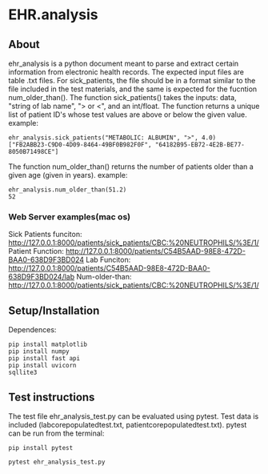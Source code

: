 # EHR.analysis
## About 

ehr_analysis is a python document meant to parse and extract certain information from electronic health records. The expected input files are table .txt files. For sick_patients, the file should be in a format similar to the file included in the test materials, and the same is expected for the fucntion num_older_than(). 
The function sick_patients() takes the inputs: data, "string of lab name", "> or <", and an int/float. The function returns a unique list of patient ID's whose test values are above or below the given value.
example: 
```
ehr_analysis.sick_patients("METABOLIC: ALBUMIN", ">", 4.0)
["FB2ABB23-C9D0-4D09-8464-49BF0B982F0F", "64182B95-EB72-4E2B-BE77-8050B71498CE"]
```
The function num_older_than() returns the number of patients older than a given age (given in years). 
example:
```
ehr_analysis.num_older_than(51.2)
52
```
### Web Server examples(mac os)
Sick Patients funciton: 
http://127.0.0.1:8000/patients/sick_patients/CBC:%20NEUTROPHILS/%3E/1/
Patient Function: 
http://127.0.0.1:8000/patients/C54B5AAD-98E8-472D-BAA0-638D9F3BD024
Lab Funciton:
http://127.0.0.1:8000/patients/C54B5AAD-98E8-472D-BAA0-638D9F3BD024/lab
Num-older-than: 
http://127.0.0.1:8000/patients/sick_patients/CBC:%20NEUTROPHILS/%3E/1/
## Setup/Installation 
Dependences:
```
pip install matplotlib 
pip install numpy 
pip install fast api 
pip install uvicorn
sqllite3
```
## Test instructions 
The test file ehr_analysis_test.py can be evaluated using pytest. Test data is included (labcorepopulatedtest.txt, patientcorepopulatedtest.txt). pytest can be run from the terminal:
```
pip install pytest 

pytest ehr_analysis_test.py
```
